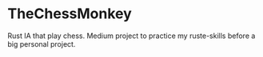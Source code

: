 # TheChessMonkey

Rust IA that play chess.
Medium project to practice my ruste-skills before a big personal project.


